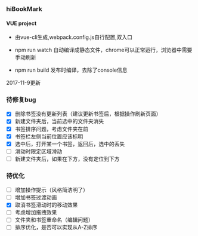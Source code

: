 ### hiBookMark
#### VUE project
- 由vue-cli生成,webpack.config.js自行配置,双入口

- npm run watch 自动编译成静态文件，chrome可以正常运行，浏览器中需要手动刷新
- npm run build 发布时编译，去除了console信息

2017-11-9更新
### 待修复bug
- [x] 删除书签没有更新列表（建议更新书签后，根据操作刷新页面）
- [x] 新建文件夹后，当前选中的文件夹消失
- [x] 书签排序问题，考虑文件夹在前
- [x] 书签栏左侧当前位置应该标明
- [x] 选中后，打开某一个书签，返回后，选中的丢失
- [ ] 滑动时限定区域滑动
- [ ] 新建文件夹后，如果在下方，没有定位到下方
### 待优化
- [ ] 增加操作提示（风格简洁明了）
- [ ] 增加书签过渡动画
- [x] 取消书签滑动时的移动效果
- [ ] 考虑增加拖拽效果
- [ ] 文件夹和书签重命名（编辑问题）
- [ ] 排序优化，是否可以实现从A-Z排序